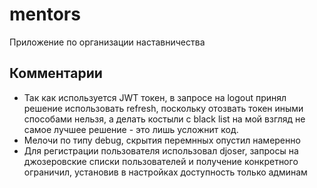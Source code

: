 # mentors
Приложение по организации наставничества

## Комментарии
- Так как используется JWT токен, в запросе на logout принял решение использовать refresh, поскольку отозвать токен иными способами нельзя, а делать костыли с black list на мой взгляд не самое лучшее решение - это лишь усложнит код.
- Мелочи по типу debug, скрытия перемнных опустил намеренно
- Для регистрации пользователя использовал djoser, запросы на джозеровские списки пользователей и получение конкретного ограничил, установив в настройках доступность только админам

